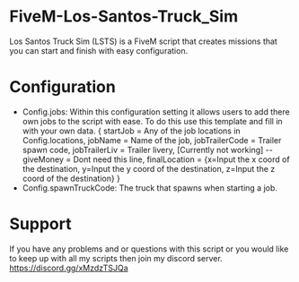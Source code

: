 # FiveM-Los-Santos-Truck_Sim

Los Santos Truck Sim (LSTS) is a FiveM script that creates missions that you can start and finish with easy configuration.

# Configuration

- Config.jobs: Within this configuration setting it allows users to add there own jobs to the script with ease.
To do this use this template and fill in with your own data.
{
  startJob = Any of the job locations in Config.locations,
  jobName = Name of the job,
  jobTrailerCode = Trailer spawn code,
  jobTrailerLiv = Trailer livery, [Currently not working]
  -- giveMoney = Dont need this line,
  finalLocation = {x=Input the x coord of the destination, y=Input the y coord of the destination, z=Input the z coord of the destination}
}
- Config.spawnTruckCode: The truck that spawns when starting a job.

# Support

If you have any problems and or questions with this script or you would like to keep up with all my scripts then join my discord server.
https://discord.gg/xMzdzTSJQa
